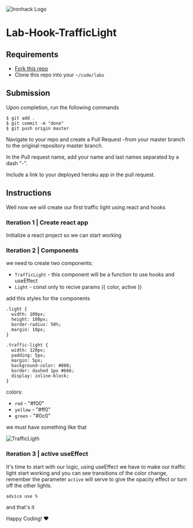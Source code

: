 ![Ironhack Logo](https://i.imgur.com/1QgrNNw.png)

# Lab-Hook-TrafficLight

## Requirements

- [Fork this repo](https://guides.github.com/activities/forking/)
- Clone this repo into your `~/code/labs`

## Submission

Upon completion, run the following commands

```
$ git add .
$ git commit -m "done"
$ git push origin master
```

Navigate to your repo and create a Pull Request -from your master branch to the original repository master branch.

In the Pull request name, add your name and last names separated by a dash "-".

Include a link to your deployed heroku app in the pull request.

## Instructions

Well now we will create our first traffic light using react and hooks

### Iteration 1 | Create react app

Initialize a react project so we can start working

### Iteration 2 | Components 

we need to create two components:

- `TrafficLight` - this component will be a function to use hooks and useEffect
- `Light` - const only to recive params ({ color, active })

add this styles for the components

    .light {
      width: 100px;
      height: 100px;
      border-radius: 50%;
      margin: 10px;
    }

    .traffic-light {
      width: 120px;
      padding: 5px;
      margin: 5px;
      background-color: #888;
      border: dashed 1px #666;
      display: inline-block;
    }

colors:

- `red` - "#f00"
- `yellow` - "#ff0"
- `green` - "#0c0"

we must have something like that

![TrafficLigth](https://res.cloudinary.com/dhgfid3ej/image/upload/v1591432790/Screen_Shot_2020-06-06_at_3.39.35_rvuzkl.png)

### Iteration 3 | active useEffect 

It's time to start with our logic, using useEffect we have to make our traffic light start working and you can see transitions of the color change, remember the parameter `active` will serve to give the opacity effect or turn off the other lights.

`advice use %`

and that's it

Happy Coding! :heart:
